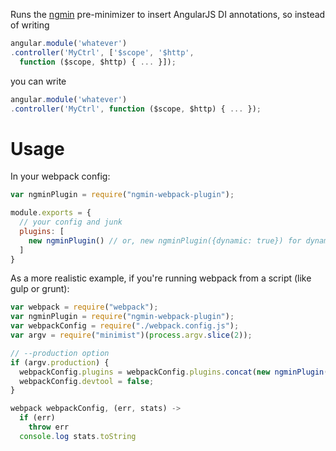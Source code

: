 Runs the [ngmin](http://github.com/btford/ngmin) pre-minimizer to insert AngularJS DI annotations, so instead of writing
```javascript
angular.module('whatever')
.controller('MyCtrl', ['$scope', '$http', 
  function ($scope, $http) { ... }]);
```
you can write 
```javascript
angular.module('whatever')
.controller('MyCtrl', function ($scope, $http) { ... });
```

# Usage

In your webpack config: 

```javascript
var ngminPlugin = require("ngmin-webpack-plugin");

module.exports = {
  // your config and junk
  plugins: [
    new ngminPlugin() // or, new ngminPlugin({dynamic: true}) for dynamic mode.
  ]
}
```

As a more realistic example, if you're running webpack from a script (like gulp or grunt): 

```javascript
var webpack = require("webpack");
var ngminPlugin = require("ngmin-webpack-plugin");
var webpackConfig = require("./webpack.config.js");
var argv = require("minimist")(process.argv.slice(2));

// --production option
if (argv.production) {  
  webpackConfig.plugins = webpackConfig.plugins.concat(new ngminPlugin(), new webpack.optimize.UglifyJsPlugin());
  webpackConfig.devtool = false;
}

webpack webpackConfig, (err, stats) ->
  if (err)
    throw err
  console.log stats.toString
```
